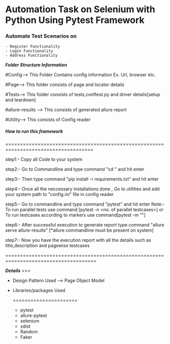 # Automation Task on Selenium with Python Using Pytest Framework

### Automate Test Scenarios on
    - Register Functionality
    - Login Functionality
    - Address Functionality

*****Folder Structure Information*****

#Config-->  This Folder Contains config information Ex. Url, browser etc.

#Page-->    This folder consists of page and locator details

#Tests-->   This folder consists of tests,conftest.py and driver details[setup and teardown]

#allure-results --> This consists of generated allure report

#Utility--> This consists of Config reader 


##### How to run this framework 

====================================================================================

step1:- Copy all Code to your system

step2:- Go to Commandline and type command "cd <your path to project>" and hit enter

step3:- Then type command "pip install -r requirements.txt" and hit enter

step4:- Once all the neccessary installations done , Go to utilities and add your system path to "config.ini" file in config reader

step5:- Go to commandline and type command "pytest" and hit enter
        Note:-  To run parallel tests use command [pytest -n <no. of parallel testcases>] or To run testcases according to markers
        use command[pytest -m "<name of the marker>"]

step6:- After successful execution to generate report type command "allure serve allure-results" 
        [*allure commandline must be present on system]

step7:- Now you have the execution report with all the details such as title,description and pagewise testcases

=====================================================================================
 
***Details*** >>> 

* Design Pattern Used --> Page Object Model
* Libraries/packages Used

    ======================
     * pytest
     * allure-pytest
     * selenium
     * xdist
     * Random
     * Faker

